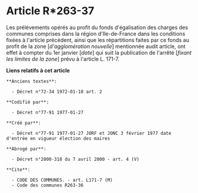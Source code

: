 # Article R*263-37

Les prélèvements opérés au profit du fonds d'égalisation des charges des communes comprises dans la région d'Ile-de-France
dans les conditions fixées à l'article précédent, ainsi que les répartitions faites par ce fonds au profit de la zone
[*d'agglomération nouvelle*] mentionnée audit article, ont effet à compter du 1er janvier [*date*] qui suit la publication de
l'arrêté [*fixant les limites de la zone*] prévu à l'article L. 171-7.

**Liens relatifs à cet article**

	**Anciens textes**:

	  - Décret n°72-34 1972-01-10 art. 2

	**Codifié par**:

	  - Décret n°77-91 1977-01-27

	**Créé par**:

	  - Décret n°77-91 1977-01-27 JORF et JONC 3 février 1977 date d'entrée en vigueur élection des maires

	**Abrogé par**:

	  - Décret n°2000-318 du 7 avril 2000 - art. 4 (V)

	**Cite**:

	  - CODE DES COMMUNES. - art. L171-7 (M)
	  - Code des communes R263-36
